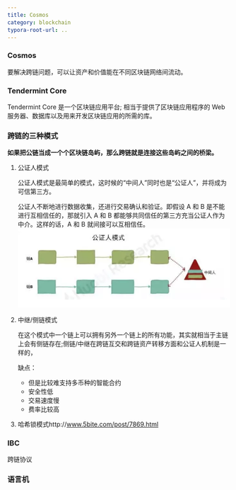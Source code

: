 ```yaml
---
title: Cosmos
category: blockchain
typora-root-url: ..
---
```




### Cosmos

要解决跨链问题，可以让资产和价值能在不同区块链网络间流动。



### Tendermint Core 

Tendermint Core 是一个区块链应用平台; 相当于提供了区块链应用程序的 Web 服务器、数据库以及用来开发区块链应用的所需的库。



### 跨链的三种模式

**如果把公链当成一个个区块链岛屿，那么跨链就是连接这些岛屿之间的桥梁。**

1. 公证人模式

   公证人模式是最简单的模式，这时候的“中间人”同时也是“公证人”，并将成为可信第三方。

   公证人不断地进行数据收集，还进行交易确认和验证。即假设 A 和 B 是不能进行互相信任的，那就引入 A 和 B 都能够共同信任的第三方充当公证人作为中介。这样的话，A 和 B 就间接可以互相信任。![image.png](/assets/img/2fe3e37b15d2144f83e620a53d966e10.png)

   

2. 中继/侧链模式

   在这个模式中一个链上可以拥有另外一个链上的所有功能，其实就相当于主链上会有侧链存在;侧链/中继在跨链互交和跨链资产转移方面和公证人机制是一样的，

   缺点：

   - 但是比较难支持多币种的智能合约
   - 安全性低
   - 交易速度慢
   - 费率比较高

3. 哈希锁模式http://www.5bite.com/post/7869.html

### IBC

跨链协议

### 语言机

